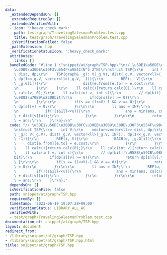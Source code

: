 ```yaml
---
data:
  _extendedDependsOn: []
  _extendedRequiredBy: []
  _extendedVerifiedWith:
  - icon: ':heavy_check_mark:'
    path: test/graph/TravelingSalesmanProblem.test.cpp
    title: test/graph/TravelingSalesmanProblem.test.cpp
  _isVerificationFailed: false
  _pathExtension: hpp
  _verificationStatusIcon: ':heavy_check_mark:'
  attributes:
    links: []
  bundledCode: "#line 1 \"snippet/at/graph/TSP.hpp\"\n// \u5DE1\u56DE\u30BB\u30FC\u30EB\
    \u30B9\u30DE\u30F3\u554F\u984C(N^2 2^N)\r\nstruct TSP{\r\n    int V;\r\n    vector<vector<ll>>\
    \ dist, dp;\r\n    TSP(graph& _g): V(_g.V), dist(_g.V, vector<ll>(_g.V, INF)),\
    \ dp(1<<_g.V, vector<ll>(_g.V, -1)){\r\n        REP(i, V){\r\n            EACH(e,\
    \ _g.G[i]){\r\n                dist[e.from][e.to] = e.cost;\r\n            }\r\
    \n        }\r\n    }\r\n    ll calc(){return calc(0);}\r\n    ll calc(int v){return\
    \ calc(v, 0);}\r\n    ll calc(int v, int s){\r\n        // dp[bit][\u958B\u59CB\
    \u9802\u70B9\u2208bit]\r\n        if(dp[s][v] >= 0){\r\n            return dp[s][v];\r\
    \n        }\r\n\r\n        if(s == (1<<V)-1 && v == 0){\r\n            return\
    \ dp[s][v] = 0;\r\n        }\r\n\r\n        ll ans = INF;\r\n        REP(u, V){\r\
    \n            if(!(s&1ll<<u)){\r\n                ans = min(ans, calc(u, s|(1<<u))\
    \ + dist[v][u]);\r\n            }\r\n        }\r\n\r\n        return dp[s][v]\
    \ = ans;\r\n    }\r\n};\n"
  code: "// \u5DE1\u56DE\u30BB\u30FC\u30EB\u30B9\u30DE\u30F3\u554F\u984C(N^2 2^N)\r\
    \nstruct TSP{\r\n    int V;\r\n    vector<vector<ll>> dist, dp;\r\n    TSP(graph&\
    \ _g): V(_g.V), dist(_g.V, vector<ll>(_g.V, INF)), dp(1<<_g.V, vector<ll>(_g.V,\
    \ -1)){\r\n        REP(i, V){\r\n            EACH(e, _g.G[i]){\r\n           \
    \     dist[e.from][e.to] = e.cost;\r\n            }\r\n        }\r\n    }\r\n\
    \    ll calc(){return calc(0);}\r\n    ll calc(int v){return calc(v, 0);}\r\n\
    \    ll calc(int v, int s){\r\n        // dp[bit][\u958B\u59CB\u9802\u70B9\u2208\
    bit]\r\n        if(dp[s][v] >= 0){\r\n            return dp[s][v];\r\n       \
    \ }\r\n\r\n        if(s == (1<<V)-1 && v == 0){\r\n            return dp[s][v]\
    \ = 0;\r\n        }\r\n\r\n        ll ans = INF;\r\n        REP(u, V){\r\n   \
    \         if(!(s&1ll<<u)){\r\n                ans = min(ans, calc(u, s|(1<<u))\
    \ + dist[v][u]);\r\n            }\r\n        }\r\n\r\n        return dp[s][v]\
    \ = ans;\r\n    }\r\n};"
  dependsOn: []
  isVerificationFile: false
  path: snippet/at/graph/TSP.hpp
  requiredBy: []
  timestamp: '2021-06-19 19:07:28+09:00'
  verificationStatus: LIBRARY_ALL_AC
  verifiedWith:
  - test/graph/TravelingSalesmanProblem.test.cpp
documentation_of: snippet/at/graph/TSP.hpp
layout: document
redirect_from:
- /library/snippet/at/graph/TSP.hpp
- /library/snippet/at/graph/TSP.hpp.html
title: snippet/at/graph/TSP.hpp
---
```

